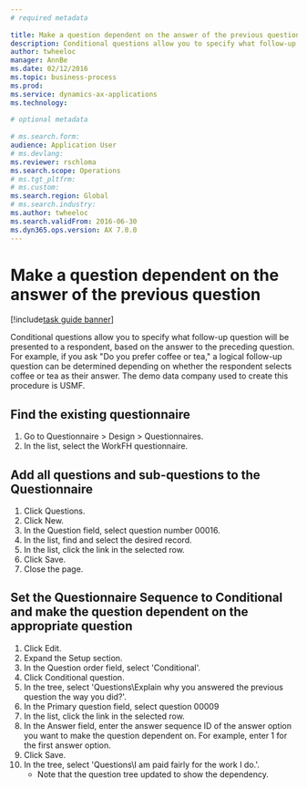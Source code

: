 ```yaml
--- 
# required metadata 
 
title: Make a question dependent on the answer of the previous question
description: Conditional questions allow you to specify what follow-up question will be presented to a respondent, based on the answer to the preceding question. 
author: twheeloc
manager: AnnBe 
ms.date: 02/12/2016
ms.topic: business-process 
ms.prod:  
ms.service: dynamics-ax-applications 
ms.technology:  
 
# optional metadata 
 
# ms.search.form:   
audience: Application User 
# ms.devlang:  
ms.reviewer: rschloma
ms.search.scope: Operations 
# ms.tgt_pltfrm:  
# ms.custom:  
ms.search.region: Global
# ms.search.industry: 
ms.author: twheeloc
ms.search.validFrom: 2016-06-30 
ms.dyn365.ops.version: AX 7.0.0 
---
```

# Make a question dependent on the answer of the previous question

[!include[task guide banner](../../includes/task-guide-banner.md)]

Conditional questions allow you to specify what follow-up question will be presented to a respondent, based on the answer to the preceding question. For example, if you ask "Do you prefer coffee or tea," a logical follow-up question can be determined depending on whether the respondent selects coffee or tea as their answer. The demo data company used to create this procedure is USMF.


## Find the existing questionnaire
1. Go to Questionnaire > Design > Questionnaires.
2. In the list, select the WorkFH questionnaire.

## Add all questions and sub-questions to the Questionnaire
1. Click Questions.
2. Click New.
3. In the Question field, select question number 00016.
4. In the list, find and select the desired record.
5. In the list, click the link in the selected row.
6. Click Save.
7. Close the page.

## Set the Questionnaire Sequence to Conditional and make the question dependent on the appropriate question
1. Click Edit.
2. Expand the Setup section.
3. In the Question order field, select 'Conditional'.
4. Click Conditional question.
5. In the tree, select 'Questions\Explain why you answered the previous question the way you did?'.
6. In the Primary question field, select question 00009
7. In the list, click the link in the selected row.
8. In the Answer field, enter the answer sequence ID of the answer option you want to make the question dependent on. For example, enter 1 for the first answer option.
9. Click Save.
10. In the tree, select 'Questions\I am paid fairly for the work I do.'.
    * Note that the question tree updated to show the dependency.  

